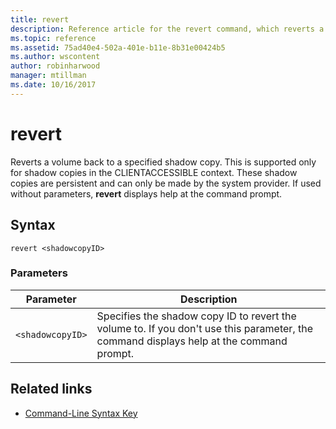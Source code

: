 ```yaml
---
title: revert
description: Reference article for the revert command, which reverts a volume back to a specified shadow copy.
ms.topic: reference
ms.assetid: 75ad40e4-502a-401e-b11e-8b31e00424b5
ms.author: wscontent
author: robinharwood
manager: mtillman
ms.date: 10/16/2017
---
```


# revert

Reverts a volume back to a specified shadow copy. This is supported only for shadow copies in the CLIENTACCESSIBLE context. These shadow copies are persistent and can only be made by the system provider. If used without parameters, **revert** displays help at the command prompt.

## Syntax

```
revert <shadowcopyID>
```

### Parameters

| Parameter | Description |
|--|--|
| `<shadowcopyID>` | Specifies the shadow copy ID to revert the volume to. If you don't use this parameter, the command displays help at the command prompt. |

## Related links

- [Command-Line Syntax Key](command-line-syntax-key.md)
